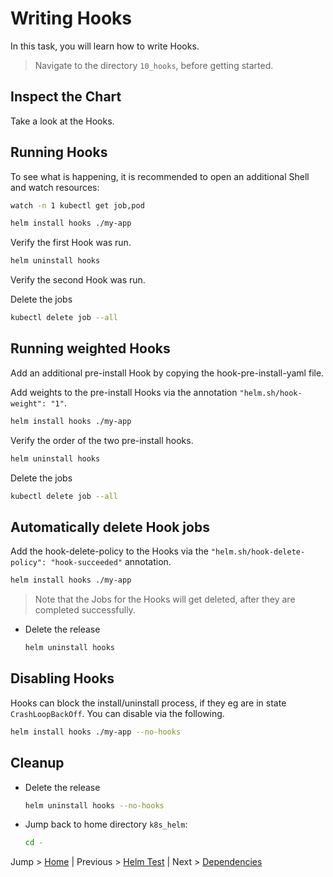 # Writing Hooks

In this task, you will learn how to write Hooks.

> Navigate to the directory `10_hooks`, before getting started.

## Inspect the Chart

Take a look at the Hooks.

## Running Hooks

To see what is happening, it is recommended to open an additional Shell and watch resources:
```bash
watch -n 1 kubectl get job,pod
```

```bash
helm install hooks ./my-app 
```

Verify the first Hook was run.

```bash
helm uninstall hooks
```

Verify the second Hook was run.

Delete the jobs
```bash
kubectl delete job --all
```

## Running weighted Hooks

Add an additional pre-install Hook by copying the hook-pre-install-yaml file.

Add weights to the pre-install Hooks via the annotation `"helm.sh/hook-weight": "1"`.

```bash
helm install hooks ./my-app 
```

Verify the order of the two pre-install hooks.

```bash
helm uninstall hooks
```

Delete the jobs
```bash
kubectl delete job --all
```

## Automatically delete Hook jobs

Add the hook-delete-policy to the Hooks via the `"helm.sh/hook-delete-policy": "hook-succeeded"` annotation.

```bash
helm install hooks ./my-app 
```

> Note that the Jobs for the Hooks will get deleted, after they are completed successfully.

* Delete the release
  ```bash
  helm uninstall hooks
  ```

## Disabling Hooks

Hooks can block the install/uninstall process, if they eg are in state `CrashLoopBackOff`. You can disable via the following.

```bash
helm install hooks ./my-app --no-hooks
```

## Cleanup
* Delete the release
  ```bash
  helm uninstall hooks --no-hooks
  ```
* Jump back to home directory `k8s_helm`:
  ```bash
  cd -
  ```

Jump > [Home](../README.md) | Previous > [Helm Test](../09_tests/README.md) | Next > [Dependencies](../11_dependencies/README.md)